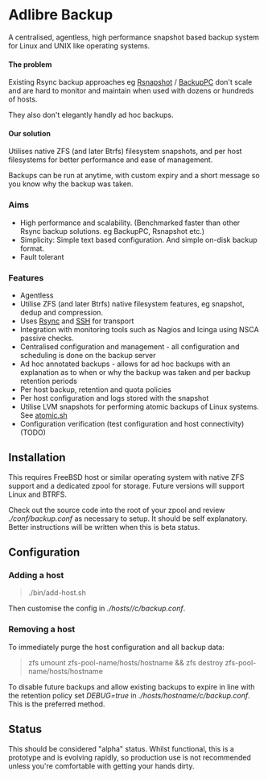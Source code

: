 # Adlibre Backup

A centralised, agentless, high performance snapshot based backup system for Linux and UNIX like operating systems.

#### The problem

Existing Rsync backup approaches eg [Rsnapshot](http://www.rsnapshot.org/) / [BackupPC](http://backuppc.sourceforge.net/) don't scale and are hard to monitor and maintain when used with dozens or hundreds of hosts.

They also don't elegantly handly ad hoc backups.

#### Our solution

Utilises native ZFS (and later Btrfs) filesystem snapshots, and per host filesystems for better performance and ease of management.

Backups can be run at anytime, with custom expiry and a short message so you know why the backup was taken.

### Aims

* High performance and scalability. (Benchmarked faster than other Rsync backup solutions. eg BackupPC, Rsnapshot etc.)
* Simplicity: Simple text based configuration. And simple on-disk backup format.
* Fault tolerant

###  Features

* Agentless
* Utilise ZFS (and later Btrfs) native filesystem features, eg snapshot, dedup and compression.
* Uses [Rsync](http://en.wikipedia.org/wiki/Rsync) and [SSH](http://en.wikipedia.org/wiki/OpenSSH) for transport
* Integration with monitoring tools such as Nagios and Icinga using NSCA passive checks.
* Centralised configuration and management - all configuration and scheduling is done on the backup server
* Ad hoc annotated backups - allows for ad hoc backups with an explanation as to when or why the backup was taken and per backup retention periods
* Per host backup, retention and quota policies
* Per host configuration and logs stored with the snapshot
* Utilise LVM snapshots for performing atomic backups of Linux systems. See [atomic.sh](https://github.com/adlibre/atomic-rsync/)
* Configuration verification (test configuration and host connectivity) (TODO)

## Installation

This requires FreeBSD host or similar operating system with native ZFS support and a dedicated zpool for storage. Future versions will support Linux and BTRFS.

Check out the source code into the root of your zpool and review _./conf/backup.conf_ as necessary to setup.
It should be self explanatory. Better instructions will be written when this is beta status. 

## Configuration

### Adding a host

> ./bin/add-host.sh <hostname>

Then customise the config in _./hosts/<hostname>/c/backup.conf_.

### Removing a host

To immediately purge the host configuration and all backup data:

> zfs umount zfs-pool-name/hosts/hostname && zfs destroy zfs-pool-name/hosts/hostname

To disable future backups and allow existing backups to expire in line with the retention policy
set _DEBUG=true_ in _./hosts/hostname/c/backup.conf_. This is the preferred method.

## Status

This should be considered "alpha" status. Whilst functional, this is a prototype and is evolving rapidly, so production use is not recommended unless you're comfortable with getting your hands dirty.
